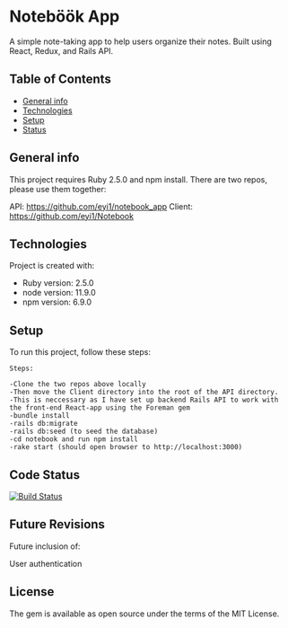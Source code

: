 # Noteböök App
 
A simple note-taking app to help users organize their notes. 
Built using React, Redux, and Rails API.

## Table of Contents
* [General info](#general-info)
* [Technologies](#technologies)
* [Setup](#setup)
* [Status](#status)

## General info
This project requires Ruby 2.5.0 and npm install. 
There are two repos, please use them together:

API: https://github.com/eyi1/notebook_app
Client: https://github.com/eyi1/Notebook

	
## Technologies
Project is created with:
* Ruby version: 2.5.0
* node version: 11.9.0
* npm version: 6.9.0
	
## Setup
To run this project, follow these steps:

```
Steps:

-Clone the two repos above locally
-Then move the Client directory into the root of the API directory.
-This is neccessary as I have set up backend Rails API to work with the front-end React-app using the Foreman gem
-bundle install
-rails db:migrate
-rails db:seed (to seed the database)
-cd notebook and run npm install
-rake start (should open browser to http://localhost:3000)
```

## Code Status
[![Build Status](https://travis-ci.org/eyi1/notebook_app.svg?branch=master)](https://travis-ci.org/eyi1/notebook_app)

## Future Revisions

Future inclusion of:

User authentication

## License

The gem is available as open source under the terms of the MIT License.
